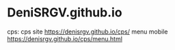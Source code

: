 # DeniSRGV.github.io
cps:
cps site https://denisrgv.github.io/cps/
menu mobile https://denisrgv.github.io/cps/menu.html
